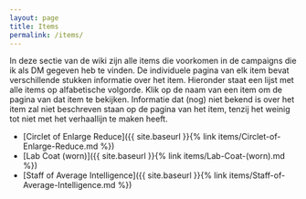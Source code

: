 ```yaml
---
layout: page
title: Items
permalink: /items/
---
```


In deze sectie van de wiki zijn alle items die voorkomen in de campaigns die ik als DM gegeven heb te vinden. De individuele pagina van elk item bevat verschillende stukken informatie over het item. Hieronder staat een lijst met alle items op alfabetische volgorde. Klik op de naam van een item om de pagina van dat item te bekijken. Informatie dat (nog) niet bekend is over het item zal niet beschreven staan op de pagina van het item, tenzij het weinig tot niet met het verhaallijn te maken heeft.

* [Circlet of Enlarge Reduce]({{ site.baseurl }}{% link items/Circlet-of-Enlarge-Reduce.md %})
* [Lab Coat (worn)]({{ site.baseurl }}{% link items/Lab-Coat-(worn).md %})
* [Staff of Average Intelligence]({{ site.baseurl }}{% link items/Staff-of-Average-Intelligence.md %})